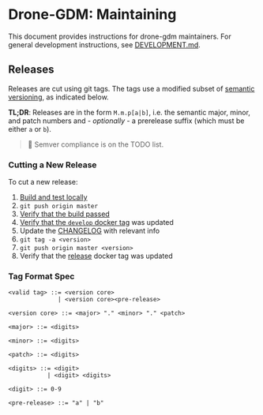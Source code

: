 # Drone-GDM: Maintaining

This document provides instructions for drone-gdm maintainers. For general
development instructions, see [DEVELOPMENT.md](./DEVELOPMENT.md).

## Releases

Releases are cut using git tags. The tags use a modified subset
of [semantic versioning](https://semver.org/), as indicated below.

**TL;DR**: Releases are in the form `M.m.p[a|b]`, i.e. the semantic major, minor,
and patch numbers and - _optionally_ - a prerelease suffix (which must be either
`a` or `b`).

> :grimacing: Semver compliance is on the TODO list.

### Cutting a New Release

To cut a new release:
1. [Build and test locally](./DEVELOPMENT.md)
1. `git push origin master`
1. [Verify that the build passed](https://travis-ci.org/github/NYTimes/drone-gdm)
1. [Verify that the `develop` docker tag](https://hub.docker.com/r/nytimes/drone-gdm/tags) was updated
1. Update the [CHANGELOG](../CHANGELOG.md) with relevant info
1. `git tag -a <version>`
1. `git push origin master <version>`
1. Verify that the [release](../README.md#docker-tags) docker tag was updated

### Tag Format Spec

```ABNF
<valid tag> ::= <version core>
              | <version core><pre-release>

<version core> ::= <major> "." <minor> "." <patch>

<major> ::= <digits>

<minor> ::= <digits>

<patch> ::= <digits>

<digits> ::= <digit>
           | <digit> <digits>

<digit> ::= 0-9

<pre-release> ::= "a" | "b"
```


